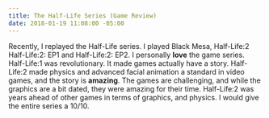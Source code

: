 ```yaml
---
title: The Half-Life Series (Game Review)
date: 2018-01-19 11:08:00 -05:00
---
```


Recently, I replayed the Half-Life series. I played Black Mesa, Half-Life:2 Half-Life:2: EP1 and Half-Life:2: EP2. I personally **love** the game series. Half-Life:1 was revolutionary. It made games actually have a story. Half-Life:2 made physics and advanced facial animation a standard in video games, and the story is **amazing**. The games are challenging, and while the graphics are a bit dated, they were amazing for their time. Half-Life:2 was years ahead of other games in terms of graphics, and physics. I would give the entire series a 10/10. 